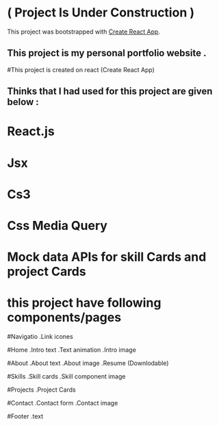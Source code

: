 # ( Project Is Under Construction )

This project was bootstrapped with [Create React App](https://github.com/facebook/create-react-app).

## This project is my personal portfolio website .

#This project is created on  react (Create React App)

## Thinks that  I had used for this project are given below :

# React.js
# Jsx
# Cs3
# Css Media Query
# Mock data APIs for skill Cards and project Cards 

# this project have following components/pages 
#Navigatio
.Link icones

#Home
.Intro text
.Text animation
.Intro image

#About
.About text
.About image
.Resume (Downlodable)

#Skills
.Skill cards
.Skill component image

#Projects
.Project Cards

#Contact
.Contact form 
.Contact image

#Footer
.text
